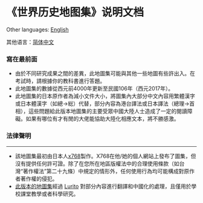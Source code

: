 # 《世界历史地图集》说明文档

Other languages: [English](RM-EN.md)

其他语言：[简体中文](RM-CHS.md)

### 寫在最前面
* 由於不同研究成果之間的差異，此地圖集可能與其他一些地圖有些許出入。在考試時，請根據你的教科書進行答題。
* 此地圖集的數據從西元前4000年更新至民國106年（西元2017年）。
* 此地圖集的日本原作者為減小文件大小，將圖集內大部分中文內容用繁體漢字或日本體漢字（如總→総）代替，部分內容為港台譯法或日本譯法（總理→首相），這些問題給此版本地圖集的主要受眾中國大陸人士造成了一定的閱讀障礙。如果有哪位有才有閒的大佬能協助大陸化相應文本，將不勝感激。

### 法律聲明
---
* 該地圖集最初由日本人[x768](http://x768.com/w/twha.ja)製作。X768在他/她的個人網站上發布了圖集，但沒有提供任何許可證。除了在您所在地區版權法中的合理使用條款（如台灣“著作權法”第二十九條）中規定的情形外，任何使用行為均可能構成對原作者著作權的侵犯。
* [此版本的地圖集](http://worldmap.lurito.com)經過 [Lurito](https://github.com/Lurito) 對部分內容進行翻譯和中國化的處理，且僅用於學校課堂教學或者科學研究。
